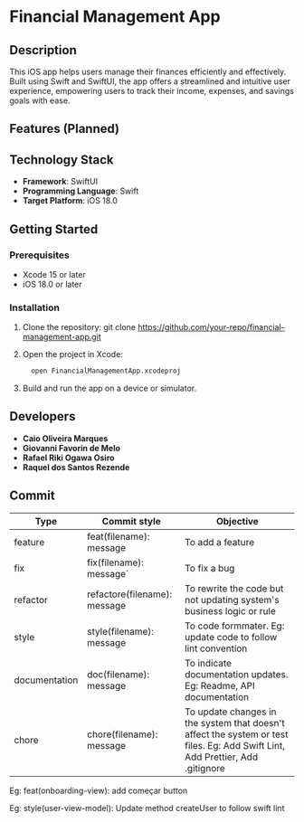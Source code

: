 # Financial Management App

## Description
This iOS app helps users manage their finances efficiently and effectively. Built using Swift and SwiftUI, the app offers a streamlined and intuitive user experience, empowering users to track their income, expenses, and savings goals with ease.

## Features (Planned)


## Technology Stack
- **Framework**: SwiftUI
- **Programming Language**: Swift
- **Target Platform**: iOS 18.0

## Getting Started

### Prerequisites
- Xcode 15 or later
- iOS 18.0 or later

### Installation
1. Clone the repository:
     git clone https://github.com/your-repo/financial-management-app.git


2. Open the project in Xcode:
    ```Bash
      open FinancialManagementApp.xcodeproj
    ```

3. Build and run the app on a device or simulator.

## Developers
- **Caio Oliveira Marques**
- **Giovanni Favorin de Melo**
- **Rafael Riki Ogawa Osiro**
- **Raquel dos Santos Rezende**

## Commit
| Type | Commit style | Objective
| -------- | -------- | -------- |
| feature | feat(filename): message | To add a feature |
| fix | fix(filename): message` | To fix a bug |
| refactor | refactore(filename): message | To rewrite the code but not updating system's business logic or rule |
| style | style(filename): message | To code formmater. Eg: update code to follow lint convention |
| documentation | doc(filename): message | To indicate documentation updates. Eg: Readme, API documentation |
| chore | chore(filename): message | To update changes in the system that doesn't affect the system or test files. Eg: Add Swift Lint, Add Prettier, Add .gitignore |

Eg: feat(onboarding-view): add começar button

Eg: style(user-view-model): Update method createUser to follow swift lint
